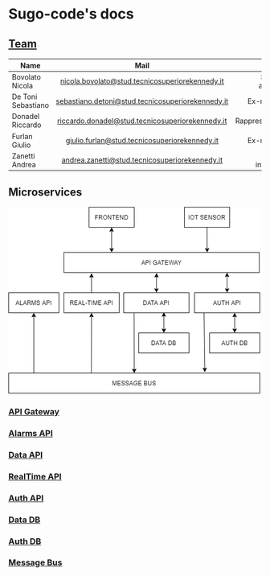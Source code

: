 # Sugo-code's docs

## [Team](https://docs.google.com/document/d/1fzJBbMbpgdilmKepjGDhCHL-tAKCC7ea4lYjEOf3T00/edit#)

| Name                  | Mail                                              | Role               | Github account                                        |
| --------------------- |:-------------------------------------------------:| ------------------:|  ----------------------------------------------------:|
| Bovolato Nicola       | nicola.bovolato@stud.tecnicosuperiorekennedy.it   | Solution architect | [Nicola Bovolato](https://github.com/nicola-bovolato) |
| De Toni Sebastiano    | sebastiano.detoni@stud.tecnicosuperiorekennedy.it | Ex-membro          |                                                       |
| Donadel Riccardo      | riccardo.donadel@stud.tecnicosuperiorekennedy.it  | Rappresentante     | [DemonDonny3](https://github.com/DemonDonny3)         |
| Furlan Giulio         | giulio.furlan@stud.tecnicosuperiorekennedy.it     | Ex-membro          |                                                       |
| Zanetti Andrea        | andrea.zanetti@stud.tecnicosuperiorekennedy.it    | System integrator  | [andreazanetti92](https://github.com/andreazanetti92) |


## Microservices

![microservices](./microservices.png)

### [API Gateway](https://github.com/amazeen/api-gateway/wiki)
### [Alarms API](https://github.com/amazeen/alarms-api/wiki)
### [Data API](https://github.com/amazeen/data-api/wiki)
### [RealTime API](https://github.com/amazeen/realtime-api/wiki)
### [Auth API](https://github.com/amazeen/auth-api/wiki)
### [Data DB](./docs/data-db.md)
### [Auth DB](./docs/auth-db.md)
### [Message Bus](./docs/message-bus.md)
